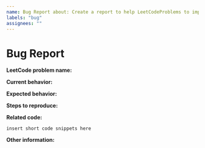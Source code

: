 ```yaml
---
name: Bug Report about: Create a report to help LeetCodeProblems to improve title: "bug: "
labels: "bug"
assignees: ""
---
```


# Bug Report

**LeetCode problem name:**

<!-- For example LeetCode problem name in https://leetcode.com/problems/two-sum/ is `two-sum`. also we solve this problem in branch with name `two-sum`. -->

**Current behavior:**

<!-- Describe how the bug manifests. -->

**Expected behavior:**

<!-- Describe what you expect the behavior to be without the bug. -->

**Steps to reproduce:**

<!-- Explain the steps required to duplicate the issue, especially if you are able to provide a sample input. -->

**Related code:**

<!-- If you are able to illustrate the bug or feature request with an example, please provide it here. -->

```
insert short code snippets here
```

**Other information:**

<!-- List any other information that is relevant to your issue. Related issues, suggestions on how to fix, Stack Overflow links, forum links, etc. -->
